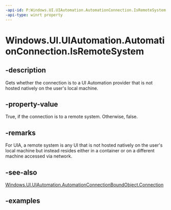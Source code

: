 ```yaml
---
-api-id: P:Windows.UI.UIAutomation.AutomationConnection.IsRemoteSystem
-api-type: winrt property
---
```


# Windows.UI.UIAutomation.AutomationConnection.IsRemoteSystem

<!--
public bool IsRemoteSystem { get; }
-->

## -description

Gets whether the connection is to a UI Automation provider that is not hosted natively on the user's local machine.

## -property-value

True, if the connection is to a remote system. Otherwise, false.

## -remarks

For UIA, a remote system is any UI that is not hosted natively on the user's local machine but instead resides either in a container or on a different machine accessed via network.

## -see-also

[Windows.UI.UIAutomation.AutomationConnectionBoundObject.Connection](automationconnectionboundobject_connection.md)

## -examples
